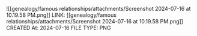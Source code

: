 ![[genealogy/famous relationships/attachments/Screenshot 2024-07-16 at 10.19.58 PM.png]]
LINK: [[genealogy/famous relationships/attachments/Screenshot 2024-07-16 at 10.19.58 PM.png]]
CREATED At: 2024-07-16
FILE TYPE: PNG

